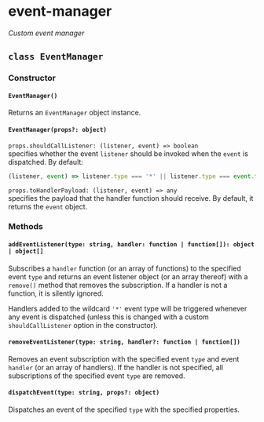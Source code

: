 # event-manager

*Custom event manager*

## `class EventManager`

### Constructor

#### `EventManager()`

Returns an `EventManager` object instance.

#### `EventManager(props?: object)`

`props.shouldCallListener: (listener, event) => boolean`<br>
specifies whether the event `listener` should be invoked when the `event` is dispatched. By default:

```js
(listener, event) => listener.type === '*' || listener.type === event.type;
```

`props.toHandlerPayload: (listener, event) => any`<br>
specifies the payload that the handler function should receive. By default, it returns the `event` object.

### Methods

#### `addEventListener(type: string, handler: function | function[]): object | object[]`

Subscribes a `handler` function (or an array of functions) to the specified event `type` and returns an event listener object (or an array thereof) with a `remove()` method that removes the subscription. If a handler is not a function, it is silently ignored.

Handlers added to the wildcard `'*'` event type will be triggered whenever any event is dispatched (unless this is changed with a custom `shouldCallListener` option in the constructor).

#### `removeEventListener(type: string, handler?: function | function[])`

Removes an event subscription with the specified event `type` and event `handler` (or an array of handlers). If the handler is not specified, all subscriptions of the specified event `type` are removed.

#### `dispatchEvent(type: string, props?: object)`

Dispatches an event of the specified `type` with the specified properties.
